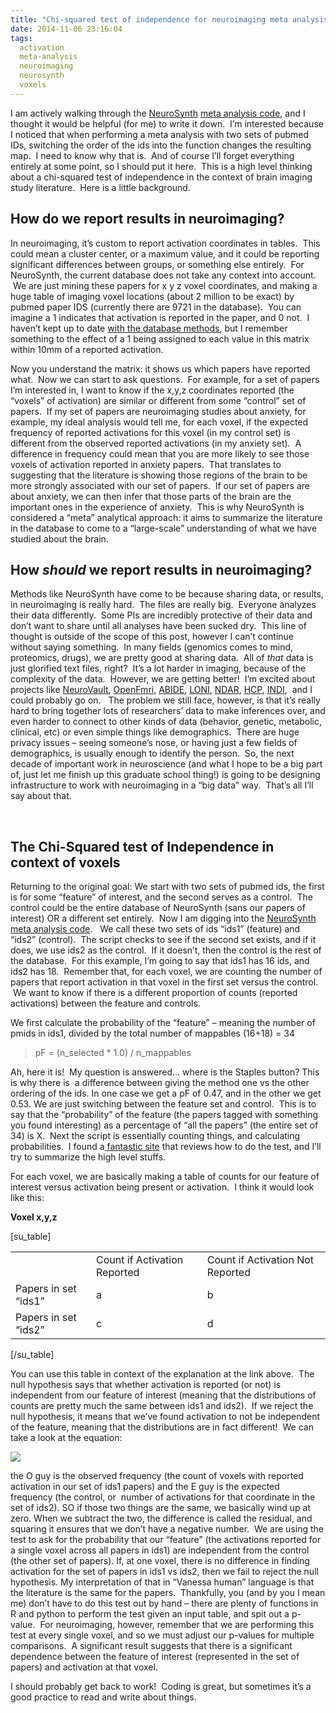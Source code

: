 ```yaml
---
title: "Chi-squared test of independence for neuroimaging meta analysis"
date: 2014-11-06 23:16:04
tags:
  activation
  meta-analysis
  neuroimaging
  neurosynth
  voxels
---
```



I am actively walking through the [NeuroSynth](http://www.neurosynth.org) [meta analysis code](https://github.com/neurosynth/neurosynth/blob/master/neurosynth/analysis/meta.py), and I thought it would be helpful (for me) to write it down.  I’m interested because I noticed that when performing a meta analysis with two sets of pubmed IDs, switching the order of the ids into the function changes the resulting map.  I need to know why that is.  And of course I’ll forget everything entirely at some point, so I should put it here.  This is a high level thinking about a chi-squared test of independence in the context of brain imaging study literature.  Here is a little background.


## How do we report results in neuroimaging?

In neuroimaging, it’s custom to report activation coordinates in tables.  This could mean a cluster center, or a maximum value, and it could be reporting significant differences between groups, or something else entirely.  For NeuroSynth, the current database does not take any context into account.  We are just mining these papers for x y z voxel coordinates, and making a huge table of imaging voxel locations (about 2 million to be exact) by pubmed paper IDS (currently there are 9721 in the database).  You can imagine a 1 indicates that activation is reported in the paper, and 0 not.  I haven’t kept up to date [with the database methods](http://wagerlab.colorado.edu/files/papers/Yarkoni_2011_NatMethods_neurosynth.pdf), but I remember something to the effect of a 1 being assigned to each value in this matrix within 10mm of a reported activation.

Now you understand the matrix: it shows us which papers have reported what.  Now we can start to ask questions.  For example, for a set of papers I’m interested in, I want to know if the x,y,z coordinates reported (the “voxels” of activation) are similar or different from some “control” set of papers.  If my set of papers are neuroimaging studies about anxiety, for example, my ideal analysis would tell me, for each voxel, if the expected frequency of reported activations for this voxel (in my control set) is different from the observed reported activations (in my anxiety set).  A difference in frequency could mean that you are more likely to see those voxels of activation reported in anxiety papers.  That translates to suggesting that the literature is showing those regions of the brain to be more strongly associated with our set of papers.  If our set of papers are about anxiety, we can then infer that those parts of the brain are the important ones in the experience of anxiety.  This is why NeuroSynth is considered a “meta” analytical approach: it aims to summarize the literature in the database to come to a “large-scale” understanding of what we have studied about the brain.


## 


## How *should* we report results in neuroimaging?

Methods like NeuroSynth have come to be because sharing data, or results, in neuroimaging is really hard.  The files are really big.  Everyone analyzes their data differently.  Some PIs are incredibly protective of their data and don’t want to share until all analyses have been sucked dry.  This line of thought is outside of the scope of this post, however I can’t continue without saying something.  In many fields (genomics comes to mind, proteomics, drugs), we are pretty good at sharing data.  All of *that* data is just glorified text files, right?  It’s a lot harder in imaging, because of the complexity of the data.  However, we are getting better!  I’m excited about projects like [NeuroVault](http://www.neurovault.org), [OpenFmri](https://openfmri.org/), [ABIDE](http://fcon_1000.projects.nitrc.org/indi/abide/), [LONI](http://pipeline.loni.usc.edu/), [NDAR](http://ndar.nih.gov/), [HCP](http://www.humanconnectomeproject.org/), [INDI](http://fcon_1000.projects.nitrc.org/),  and I could probably go on.   The problem we still face, however, is that it’s really hard to bring together lots of researchers’ data to make inferences over, and even harder to connect to other kinds of data (behavior, genetic, metabolic, clinical, etc) or even simple things like demographics.  There are huge privacy issues – seeing someone’s nose, or having just a few fields of demographics, is usually enough to identify the person.  So, the next decade of important work in neuroscience (and what I hope to be a big part of, just let me finish up this graduate school thing!) is going to be designing infrastructure to work with neuroimaging in a “big data” way.  That’s all I’ll say about that.

 


## The Chi-Squared test of Independence in context of voxels

Returning to the original goal: We start with two sets of pubmed ids, the first is for some “feature” of interest, and the second serves as a control.  The control could be the entire database of NeuroSynth (sans our papers of interest) OR a different set entirely.  Now I am digging into the [NeuroSynth meta analysis code](https://github.com/neurosynth/neurosynth/blob/master/neurosynth/analysis/meta.py).   We call these two sets of ids “ids1” (feature) and “ids2” (control).  The script checks to see if the second set exists, and if it does, we use ids2 as the control.  If it doesn’t, then the control is the rest of the database.  For this example, I’m going to say that ids1 has 16 ids, and ids2 has 18.  Remember that, for each voxel, we are counting the number of papers that report activation in that voxel in the first set versus the control.  We want to know if there is a different proportion of counts (reported activations) between the feature and controls.

We first calculate the probability of the “feature” – meaning the number of pmids in ids1, divided by the total number of mappables (16+18) = 34

> pF = (n_selected * 1.0) / n_mappables

Ah, here it is!  My question is answered… where is the Staples button? This is why there is  a difference between giving the method one vs the other ordering of the ids. In one case we get a pF of 0.47, and in the other we get 0.53. We are just switching between the feature set and control.  This is to say that the “probability” of the feature (the papers tagged with something you found interesting) as a percentage of “all the papers” (the entire set of 34) is X.  Next the script is essentially counting things, and calculating probabilities.  I found a[ fantastic site](http://www.ling.upenn.edu/~clight/chisquared.htm) that reviews how to do the test, and I’ll try to summarize the high level stuffs.

For each voxel, we are basically making a table of counts for our feature of interest versus activation being present or activation.  I think it would look like this:

**Voxel x,y,z**

[su_table]

<table><tbody><tr><td></td><td>Count if Activation Reported</td><td>Count if Activation Not Reported</td></tr><tr><td>Papers in set “ids1”</td><td>a</td><td>b</td></tr><tr><td>Papers in set “ids2”</td><td>c</td><td>d</td></tr></tbody></table>[/su_table]

You can use this table in context of the explanation at the link above.  The null hypothesis says that whether activation is reported (or not) is independent from our feature of interest (meaning that the distributions of counts are pretty much the same between ids1 and ids2).  If we reject the null hypothesis, it means that we’ve found activation to not be independent of the feature, meaning that the distributions are in fact different!  We can take a look at the equation:

![](http://www.ling.upenn.edu/~clight/chi.png)

the O guy is the observed frequency (the count of voxels with reported activation in our set of ids1 papers) and the E guy is the expected frequency (the control, or  number of activations for that coordinate in the set of ids2). SO if those two things are the same, we basically wind up at zero. When we subtract the two, the difference is called the residual, and squaring it ensures that we don’t have a negative number.  We are using the test to ask for the probability that our “feature” (the activations reported for a single voxel across all papers in ids1) are independent from the control (the other set of papers). If, at one voxel, there is no difference in finding activation for the set of papers in ids1 vs ids2, then we fail to reject the null hypothesis. My interpretation of that in “Vanessa human” language is that the literature is the same for the papers.  Thankfully, you (and by you I mean me) don’t have to do this test out by hand – there are plenty of functions in R and python to perform the test given an input table, and spit out a p-value.  For neuroimaging, however, remember that we are performing this test at every single voxel, and so we must adjust our p-values for multiple comparisons.  A significant result suggests that there is a significant dependence between the feature of interest (represented in the set of papers) and activation at that voxel.

I should probably get back to work!  Coding is great, but sometimes it’s a good practice to read and write about things.


